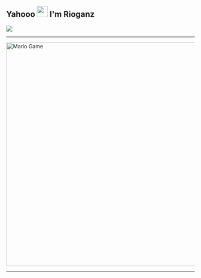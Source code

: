 ## Yahooo <img src="https://github.com/TheDudeThatCode/TheDudeThatCode/blob/master/Assets/Hi.gif" width="29px"> I'm Rioganz
<img align="center" height="auto" src="https://avatars.githubusercontent.com/u/55822959?s=460&u=98e06e04babbf38abadbcef21413060992a40d71&v=4"/>

___

<img src="https://raw.githubusercontent.com/TheDudeThatCode/TheDudeThatCode/master/Assets/Mario_Gameplay.gif" alt="Mario Game" width="600" />

___
